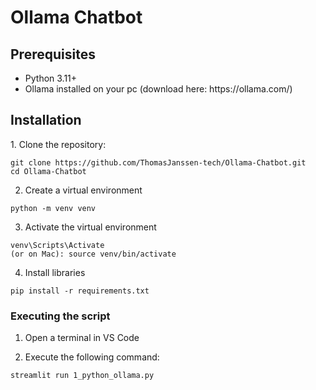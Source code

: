 <h1>Ollama Chatbot</h1>

<h2>Prerequisites</h2>
<ul>
  <li>Python 3.11+</li>
  <li>Ollama installed on your pc (download here: https://ollama.com/)</li>
</ul>

<h2>Installation</h2>
1. Clone the repository:

```
git clone https://github.com/ThomasJanssen-tech/Ollama-Chatbot.git
cd Ollama-Chatbot
```

2. Create a virtual environment

```
python -m venv venv
```

3. Activate the virtual environment

```
venv\Scripts\Activate
(or on Mac): source venv/bin/activate
```

4. Install libraries

```
pip install -r requirements.txt
```

<h3>Executing the script</h3>

1. Open a terminal in VS Code

2. Execute the following command:

```
streamlit run 1_python_ollama.py
```
